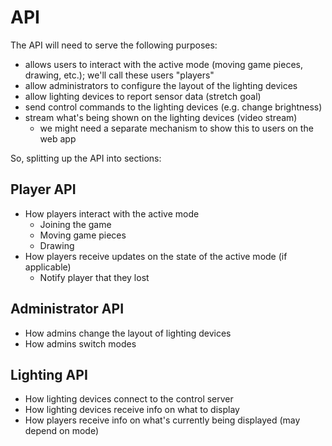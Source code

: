 # API
The API will need to serve the following purposes:
* allows users to interact with the active mode (moving game pieces, drawing, etc.); we'll call these users "players"
* allow administrators to configure the layout of the lighting devices
* allow lighting devices to report sensor data (stretch goal)
* send control commands to the lighting devices (e.g. change brightness)
* stream what's being shown on the lighting devices (video stream)
  * we might need a separate mechanism to show this to users on the web app

So, splitting up the API into sections:

## Player API
* How players interact with the active mode
  * Joining the game
  * Moving game pieces
  * Drawing
* How players receive updates on the state of the active mode (if applicable)
  * Notify player that they lost

## Administrator API
* How admins change the layout of lighting devices
* How admins switch modes

## Lighting API
* How lighting devices connect to the control server
* How lighting devices receive info on what to display
* How players receive info on what's currently being displayed (may depend on mode)